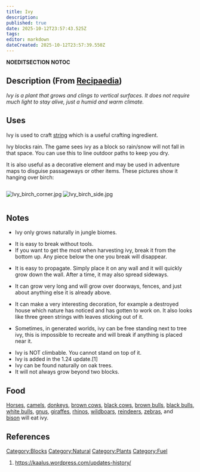 ```yaml
---
title: Ivy
description: 
published: true
date: 2025-10-12T23:57:43.525Z
tags: 
editor: markdown
dateCreated: 2025-10-12T23:57:39.550Z
---
```


__NOEDITSECTION__ __NOTOC__

## Description (From [Recipaedia](Recipaedia "wikilink"))

*Ivy is a plant that grows and clings to vertical surfaces. It does not
require much light to stay alive, just a humid and warm climate.*

## Uses

Ivy is used to craft [string](string "wikilink") which is a useful
crafting ingredient.

Ivy blocks rain. The game sees ivy as a block so rain/snow will not fall
in that space. You can use this to line outdoor paths to keep you dry.

It is also useful as a decorative element and may be used in adventure
maps to disguise passageways or other items. These pictures show it
hanging over birch:

<div style="overflow:hidden">

![Ivy_birch_corner.jpg](Ivy_birch_corner.jpg "Ivy_birch_corner.jpg")
![Ivy_birch_side.jpg](Ivy_birch_side.jpg "Ivy_birch_side.jpg")

</div>

## Notes

  - Ivy only grows naturally in jungle biomes.

<!-- end list -->

  - It is easy to break without tools.
  - If you want to get the most when harvesting ivy, break it from the
    bottom up. Any piece below the one you break will disappear. 

<!-- end list -->

  - It is easy to propagate. Simply place it on any wall and it will
    quickly grow down the wall. After a time, it may also spread
    sideways.

<!-- end list -->

  - It can grow very long and will grow over doorways, fences, and just
    about anything else it is already above.

<!-- end list -->

  - It can make a very interesting decoration, for example a destroyed
    house which nature has noticed and has gotten to work on. It also
    looks like three green strings with leaves sticking out of it.

<!-- end list -->

  - Sometimes, in generated worlds, ivy can be free standing next to
    tree ivy, this is impossible to recreate and will break if anything
    is placed near it.

<!-- end list -->

  - Ivy is NOT climbable. You cannot stand on top of it.
  - Ivy is added in the 1.24 update.\[1\]
  - Ivy can be found naturally on oak trees.
  - It will not always grow beyond two blocks.

## Food

[Horses](Bestiary/Horse.md "wikilink"), [camels](Camel "wikilink"),
[donkeys](donkey "wikilink"), [brown cows](Brown_Cow "wikilink"), [black
cows](Black_Cow "wikilink"), [brown bulls](Brown_Bull "wikilink"),
[black bulls](Black_Bull "wikilink"), [white
bulls](White_Bull "wikilink"), [gnus](Gnu "wikilink"),
[giraffes](Giraffe "wikilink"), [rhinos](Rhino "wikilink"),
[wildboars](Wildboar "wikilink"),
[reindeers](Reindeer "wikilink"), [zebras](Zebra "wikilink"), and
[bison](bison "wikilink") will eat ivy.

## References

<references/>

[Category:Blocks](Category:Blocks "wikilink")
[Category:Natural](Category:Natural "wikilink")
[Category:Plants](Category:Plants "wikilink")
[Category:Fuel](Category:Fuel "wikilink")

1.  <https://kaalus.wordpress.com/updates-history/>